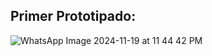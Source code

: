 ## Primer Prototipado:
![WhatsApp Image 2024-11-19 at 11 44 42 PM](https://github.com/user-attachments/assets/0e6d89fa-bf39-43b1-a557-ffbf8749d670)
